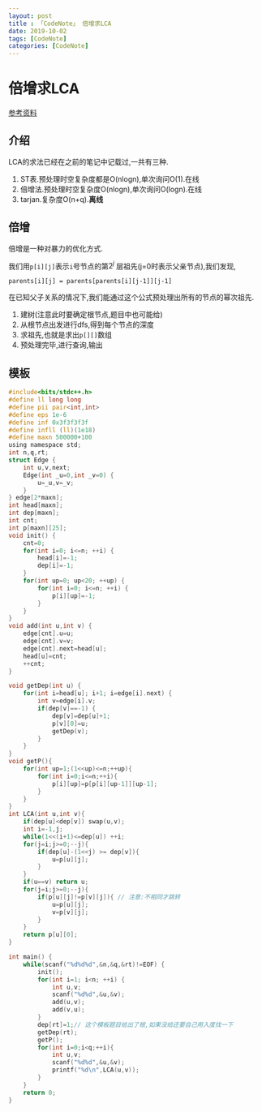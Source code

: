 ```yaml
---
layout: post
title : 「CodeNote」 倍增求LCA
date: 2019-10-02
tags: [CodeNote]
categories: [CodeNote]
---
```


# 倍增求LCA

[参考资料](https://blog.csdn.net/wjh2622075127/article/details/81060586)

## 介绍

LCA的求法已经在之前的笔记中记载过,一共有三种.

1. ST表.预处理时空复杂度都是O(nlogn),单次询问O(1).在线
2. 倍增法.预处理时空复杂度O(nlogn),单次询问O(logn).在线
3. tarjan.复杂度O(n+q).**离线** 

## 倍增

倍增是一种对暴力的优化方式.



我们用`p[i][j]`表示`i`号节点的第$2^j$ 层祖先(j=0时表示父亲节点),我们发现,

`parents[i][j] = parents[parents[i][j-1]][j-1]` 

在已知父子关系的情况下,我们能通过这个公式预处理出所有的节点的幂次祖先.

1. 建树(注意此时要确定根节点,题目中也可能给)
2. 从根节点出发进行dfs,得到每个节点的深度
3. 求祖先,也就是求出`p[][]`数组
4. 预处理完毕,进行查询,输出

## 模板

```c
#include<bits/stdc++.h>
#define ll long long
#define pii pair<int,int>
#define eps 1e-6
#define inf 0x3f3f3f3f
#define infll (ll)(1e18)
#define maxn 500000+100
using namespace std;
int n,q,rt;
struct Edge {
    int u,v,next;
    Edge(int _u=0,int _v=0) {
        u=_u,v=_v;
    }
} edge[2*maxn];
int head[maxn];
int dep[maxn];
int cnt;
int p[maxn][25];
void init() {
    cnt=0;
    for(int i=0; i<=n; ++i) {
        head[i]=-1;
        dep[i]=-1;
    }
    for(int up=0; up<20; ++up) {
        for(int i=0; i<=n; ++i) {
            p[i][up]=-1;
        }
    }
}
void add(int u,int v) {
    edge[cnt].u=u;
    edge[cnt].v=v;
    edge[cnt].next=head[u];
    head[u]=cnt;
    ++cnt;
}

void getDep(int u) {
    for(int i=head[u]; i+1; i=edge[i].next) {
        int v=edge[i].v;
        if(dep[v]==-1) {
            dep[v]=dep[u]+1;
            p[v][0]=u;
            getDep(v);
        }
    }
}
void getP(){
    for(int up=1;(1<<up)<=n;++up){
        for(int i=0;i<=n;++i){
            p[i][up]=p[p[i][up-1]][up-1];
        }
    }
}
int LCA(int u,int v){
    if(dep[u]<dep[v]) swap(u,v);
    int i=-1,j;
    while(1<<(i+1)<=dep[u]) ++i;
    for(j=i;j>=0;--j){
        if(dep[u]-(1<<j) >= dep[v]){
            u=p[u][j];
        }
    }
    if(u==v) return u;
    for(j=i;j>=0;--j){
        if(p[u][j]!=p[v][j]){ // 注意:不相同才跳转
            u=p[u][j];
            v=p[v][j];
        }
    }
    return p[u][0];
}

int main() {
    while(scanf("%d%d%d",&n,&q,&rt)!=EOF) {
        init();
        for(int i=1; i<n; ++i) {
            int u,v;
            scanf("%d%d",&u,&v);
            add(u,v);
            add(v,u);
        }
        dep[rt]=1;// 这个模板题目给出了根,如果没给还要自己用入度找一下
        getDep(rt);
        getP();
        for(int i=0;i<q;++i){
            int u,v;
            scanf("%d%d",&u,&v);
            printf("%d\n",LCA(u,v));
        }
    }
    return 0;
}

```

